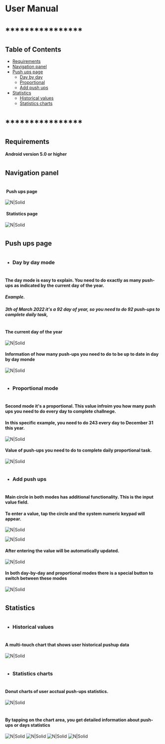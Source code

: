 

# User Manual
# ****************
## Table of Contents

- [Requirements](#requirements)
- [Navigation panel](#navigation-panel)
- [Push ups page](#push-ups-page)
  * [Day by day](#day-by-day)
  * [Proportional](#proportional)
  * [Add push ups](#add-push-ups)
- [Statistics](#statistics)
  * [Historical values](#historical-values)
  * [Statistics charts](#statistics-charts)


# ****************

## Requirements 
#### Android version 5.0 or higher
#
## Navigation panel
#
####  Push ups page
![N|Solid](https://i.ibb.co/PGhjr0P/Screenshot-1648938222.png)

####  Statistics page
![N|Solid](https://i.ibb.co/KyLkr9D/Screenshot-2022-04-03-00-08-57-31-1aff83440c6c30da8b25c454b83c5af8.jpg)

#
## Push ups page
#
- ### Day by day mode
#
#### The day mode is easy to explain. You need to do exactly as many push-ups as indicated by the current day of the year. 

##### Example.
##### 3th of March 2022 it's a 92 day of year, so you need to do 92 push-ups to complete daily task,
#
#
#### The current day of the year
![N|Solid](https://i.ibb.co/4ptpfM6/Day-By-Day1.png)

#### Information of how many push-ups you need to do to be up to date in day by day monde
![N|Solid](https://i.ibb.co/f1PVssp/Day-By-Day2.png)

#
- ### Proportional mode
#
#### Second mode it's a proportional. This value infroim you how many push ups you need to do every day to complete challnege. 

#### In this specific example, you need to do 243 every day to December 31 this year.
![N|Solid](https://i.ibb.co/7QH8Trt/Proportional1.png)

#### Value of push-ups you need to do to complete daily proportional task.
![N|Solid](https://i.ibb.co/58BqsDD/Proportional2.png)

#
- ### Add push ups
#
#### Main circle in both modes has additional functionality. This is the input value field.
#### To enter a value, tap the circle and the system numeric keypad will appear.
![N|Solid](https://i.ibb.co/2PNz5Mt/Screenshot-1649022667.png)

![N|Solid](https://i.ibb.co/42WXR81/Screenshot-1649022675.png)


#### After entering the value will be automatically updated.
![N|Solid](https://i.ibb.co/NjgttbF/Screenshot-1649022678.png)

#### In both day-by-day and proportional modes there is a special button to switch between these modes
![N|Solid](https://i.ibb.co/kQ2mxB1/Day-By-Day3.png)
#

#
## Statistics
#
- ### Historical values
#
#### A multi-touch chart that shows user historical pushup data
![N|Solid](https://i.ibb.co/hmFN22t/Historical-Values.jpg)
#
- ### Statistics charts
#
#### Donut charts of user acctual push-ups statistics. 
![N|Solid](https://i.ibb.co/dDhBW5s/Acctual-Values.jpg)
#
#### By tapping on the chart area, you get detailed information about push-ups or days statistics
![N|Solid](https://i.ibb.co/fC68tNK/Screenshot-2022-04-03-00-24-43-94-1aff83440c6c30da8b25c454b83c5af8.jpg)
![N|Solid](https://i.ibb.co/GCkP71k/Screenshot-2022-04-03-00-24-48-02-1aff83440c6c30da8b25c454b83c5af8.jpg)
![N|Solid](https://i.ibb.co/r4JdtKp/Screenshot-2022-04-03-00-24-51-50-1aff83440c6c30da8b25c454b83c5af8.jpg)
![N|Solid](https://i.ibb.co/gwXtzy0/Screenshot-2022-04-03-00-24-54-55-1aff83440c6c30da8b25c454b83c5af8.jpg)
